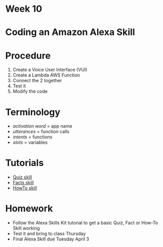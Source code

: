 # Week 10

# Coding an Amazon Alexa Skill

# Procedure

1. Create a Voice User Interface (VUI)
2. Create a Lambda AWS Function
3. Connect the 2 together
4. Test it
5. Modify the code

# Terminology
* *activation word* = app name
* *utterances* = function calls
* *intents* = functions
* *slots* = variables

# Tutorials
* [Quiz skill](https://github.com/alexa/skill-sample-nodejs-fact/)
* [Facts skill](https://github.com/alexa/skill-sample-nodejs-fact)
* [HowTo skill](https://github.com/alexa/skill-sample-nodejs-howto)

# Homework
* Follow the Alexa Skills Kit tutorial to get a basic Quiz, Fact or How-To Skill working
* Test it and bring to class Thursday
* Final Alexa Skill due Tuesday April 3
